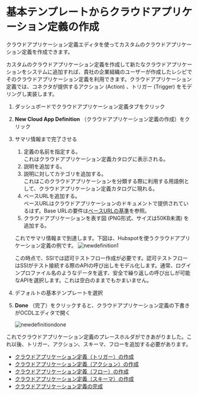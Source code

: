 # 基本テンプレートからクラウドアプリケーション定義の作成

クラウドアプリケーション定義エディタを使ってカスタムのクラウドアプリケーション定義を作成できます。

カスタムのクラウドアプリケーション定義を作成して新たなクラウドアプリケーションをシステムに追加すれば、貴社の企業組織のユーザーが作成したレシピでそのクラウドアプリケーション定義を利用できます。クラウドアプリケーション定義では、コネクタが提供するアクション (Action) 、トリガー (Trigger) をモデリングし実装します。

1. ダッシュボードでクラウドアプリケーション定義タブをクリック
2. **New Cloud App Definition** （クラウドアプリケーション定義の作成）をクリック
3. サマリ情報まで完了させる
    1. 定義の名前を指定する。<br/>これはクラウドアプリケーション定義カタログに表示される。
    2. 説明を追加する。
    3. 説明に対してカテゴリを追加する。<br/>これはこのクラウドアプリケーションを分類する際に利用する用語例として、クラウドアプリケーション定義カタログに現れる。
    4. ベースURLを追加する。<br/>ベースURLはクラウドアプリケーションのドキュメントで提供されているはず。Base URLの要件は[ベースURLの基準](CustomCloudApp_2_2.md#ベースURLの基準)を参照。
    5. クラウドアプリケーションを表す図 (PNG形式、サイズは50KB未満) を追加する。

    これでサマリ情報まで到達します。下図は、Hubspotを使うクラウドアプリケーション定義の例です。
    ![newdefinition1](https://docs.oracle.com/en/cloud/paas/self-service-integration-cloud/ssiag/img/newdefinition1.png)

    この時点で、SSIでは認可テストフロー作成が必要です。認可テストフローはSSIがテスト接続する際のAPIの呼び出しをモデル化します。通常、ログインプロファイル名のようなデータを返す、安全で繰り返しの呼び出しが可能なAPIを選択します。これは空白のままでもかまいません。

4. デフォルトの基本テンプレートを選択
5. **Done** （完了）をクリックすると、クラウドアプリケーション定義の下書きがOCDLエディタで開く

    ![newdefinitiondone](https://docs.oracle.com/en/cloud/paas/self-service-integration-cloud/ssiag/img/newdefinitiondone.png)

これでクラウドアプリケーション定義のプレースホルダができあがりました。これ以後、トリガー、アクション、スキーマ、フローを追加する必要があります。

- [クラウドアプリケーション定義（トリガー）の作成](CustomCloudApp_3_2.md)
- [クラウドアプリケーション定義（アクション）の作成](CustomCloudApp_3_3.md)
- [クラウドアプリケーション定義（フロー）の作成](CustomCloudApp_3_4.md)
- [クラウドアプリケーション定義（スキーマ）の作成](CustomCloudApp_3_5.md)
- [クラウドアプリケーション定義の完成](CustomCloudApp_3_6.md)
